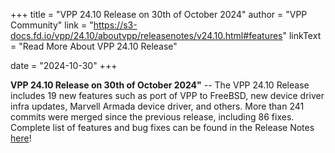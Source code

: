 +++
title = "VPP 24.10 Release on 30th of October 2024"
author = "VPP Community"
link = "https://s3-docs.fd.io/vpp/24.10/aboutvpp/releasenotes/v24.10.html#features"
linkText = "Read More About VPP 24.10 Release"

date = "2024-10-30"
+++

**VPP 24.10 Release on 30th of October 2024"** -- The VPP 24.10 Release includes 19 new features such as port of VPP to
FreeBSD, new device driver infra updates, Marvell Armada device driver, and others. More than 241 commits were merged
since the previous release, including 86 fixes. Complete list of features and bug fixes can be found in the
Release Notes [here](https://s3-docs.fd.io/vpp/24.10/aboutvpp/releasenotes/v24.10.html)!
